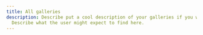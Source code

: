 ```yaml
---
title: All galleries
description: Describe put a cool description of your galleries if you want.
  Describe what the user might expect to find here.
---
```

